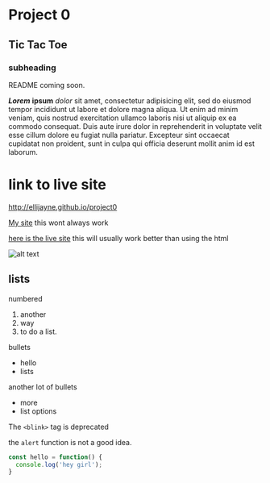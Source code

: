 # Project 0 <!--heading-->
## Tic Tac Toe <!--subheading-->
### subheading
README coming soon. <!--paragraph-->

 ***Lorem*** **ipsum** *dolor* sit amet, consectetur adipisicing elit, sed do eiusmod tempor incididunt ut labore et dolore magna aliqua. Ut enim ad minim veniam, quis nostrud exercitation ullamco laboris nisi ut aliquip ex ea commodo consequat. Duis aute irure dolor in reprehenderit in voluptate velit esse cillum dolore eu fugiat nulla pariatur. Excepteur sint occaecat cupidatat non proident, sunt in culpa qui officia deserunt mollit anim id est laborum. <!--asterix makes things itallic, two sets make it bold and three make it bold and italic -->

 # link to live site
 http://ellijayne.github.io/project0


 <a href="http://ellijayne.github.io/project0">My site</a> this wont always work

 [here is the live site](http://ellijayne.github.io/project0) this will usually work better than using the html

 ![alt text](http://fillmurray.com/80/70)


 ## lists
 numbered

 1. another
 2. way
 3. to do a list.


bullets

- hello
- lists


another lot of bullets
* more
* list options

The `<blink>` tag is deprecated

the `alert` function is not a good idea.

``` js
const hello = function() {
  console.log('hey girl');
}
```
<!--if you put js after the first three backticks it'ss change the colours in your code to fit that language-->
